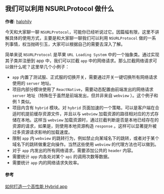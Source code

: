 ## 我们可以利用 NSURLProtocol 做什么

**作者**: [halohily](https://weibo.com/halohily)

今天和大家聊一聊 `NSURLProtocol`，可能你已经听说过它。因篇幅有限，这里不讲解具体的使用方式，主要是和大家聊一聊我们可以利用 `NSURLProtocol` 做的一系列事情，权当抛砖引玉，大家可以根据自己的需要去深入了解。

简单来说 `NSURLProtocol` 是苹果 `URL Loading System` 中的一个抽象类。通过实现其子类并注册到 app 中，我们可以拦截 `app` 中的网络请求。那么拦截网络请求可以做什么呢？这里举几个小例子：

- `app` 内置了测试服、正式服的切换开关，需要通过开关一键切换所有网络请求使用的 `server` 地址。
- 项目内部分模块使用了 `ReactNative`，需要动态配置由前端发出的网络请求 `server` 地址（特殊在于虽然是前端发出，但并非来自 `webview` ）。这个例子和例 1 类似。
- 项目内含有 `hybrid` 模块。对 `hybrid` 页面加速的一个策略，可以是客户端在合适时机提前缓存资源文件，并且以与 `webview` 加载资源的路径相对应的方式存储在本地。这样当 `webview` 加载资源时，通过拦截判断是否是本地已经存在的资源的请求，如果是，则使用本地资源构造 `response` 。这样可以显著提升被过多资源请求影响的加载速度。
- 限制 `app` 内 `webview` 的跳转行为，例如禁止向某域名下的跳转，或者对于某个域名下的跳转做重定向操作。当然这些使用 `webview` 的代理方法也可以做到。
- 对于 `app` 内发出的所有网络请求，需要添加公共的 `header` 内容。
- 需要统计 `app` 内各处对某个 `api` 的调用次数等数据。
- 需要统计 `app` 内的网络请求失败率。

#### 参考

[如何打造一个高性能 Hybrid app](https://juejin.im/post/584f9d0a128fe10058b8c4b6)

